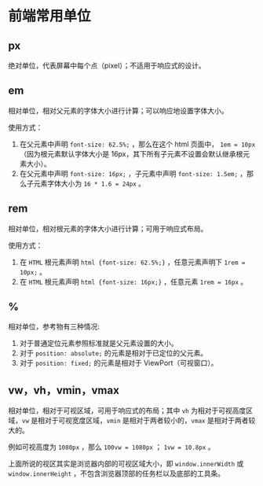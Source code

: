 # 前端常用单位

## px

绝对单位，代表屏幕中每个点（pixel）；不适用于响应式的设计。

## em

相对单位，相对父元素的字体大小进行计算；可以响应地设置字体大小。

使用方式：

1. 在父元素中声明 `font-size: 62.5%;` ，那么在这个 html 页面中， `1em = 10px` （因为根元素默认字体大小是 16px，其下所有子元素不设置会默认继承根元素大小）。
2. 在父元素中声明 `font-size: 16px;` ，子元素中声明 `font-size: 1.5em;` ，那么子元素字体大小为 `16 * 1.6 = 24px` 。

## rem

相对单位，相对根元素的字体大小进行计算；可用于响应式布局。

使用方式：

1. 在 `HTML` 根元素声明 `html {font-size: 62.5%;}` ，任意元素声明下 `1rem = 10px;` 。
2. 在 `HTML` 根元素声明 `html {font-size: 16px;}` ，任意元素 `1rem = 16px` 。

## %

相对单位，参考物有三种情况:

1. 对于普通定位元素参照标准就是父元素设置的大小。
2. 对于 `position: absolute;` 的元素是相对于已定位的父元素。
3. 对于 `position: fixed;` 的元素是相对于 ViewPort（可视窗口）。

## vw，vh，vmin，vmax

相对单位，相对于可视区域，可用于响应式的布局；其中 `vh` 为相对于可视高度区域，`vw` 是相对于可视宽度区域，`vmin` 是相对于两者较小的，`vmax` 是相对于两者较大的。

例如可视高度为 `1080px` ，那么 `100vw = 1080px` ； `1vw = 10.8px` 。

上面所说的视区其实是浏览器内部的可视区域大小，即 `window.innerWidth` 或 `window.innerHeight` ，不包含浏览器顶部的任务栏以及底部的工具条。

